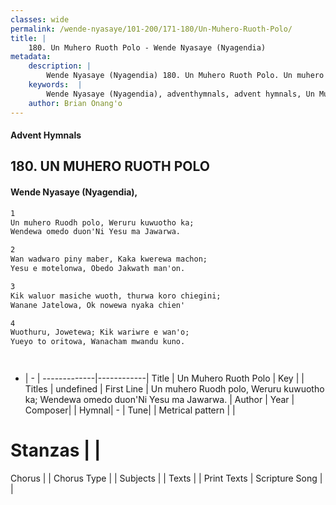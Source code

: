 ```yaml
---
classes: wide
permalink: /wende-nyasaye/101-200/171-180/Un-Muhero-Ruoth-Polo/
title: |
    180. Un Muhero Ruoth Polo - Wende Nyasaye (Nyagendia)
metadata:
    description: |
        Wende Nyasaye (Nyagendia) 180. Un Muhero Ruoth Polo. Un muhero Ruodh polo, Weruru kuwuotho ka; Wendewa omedo duon'Ni Yesu ma Jawarwa.  
    keywords:  |
        Wende Nyasaye (Nyagendia), adventhymnals, advent hymnals, Un Muhero Ruoth Polo, Un muhero Ruodh polo, Weruru kuwuotho ka; Wendewa omedo duon'Ni Yesu ma Jawarwa.. 
    author: Brian Onang'o
---
```


#### Advent Hymnals
## 180. UN MUHERO RUOTH POLO
####  Wende Nyasaye (Nyagendia),

```txt
1
Un muhero Ruodh polo, Weruru kuwuotho ka;
Wendewa omedo duon'Ni Yesu ma Jawarwa.

2
Wan wadwaro piny maber, Kaka kwerewa machon;
Yesu e motelonwa, Obedo Jakwath man'on.

3
Kik waluor masiche wuoth, thurwa koro chiegini;
Wanane Jatelowa, Ok nowewa nyaka chien'

4
Wuothuru, Jowetewa; Kik wariwre e wan'o;
Yueyo to oritowa, Wanacham mwandu kuno.




```

- |   -  |
-------------|------------|
Title | Un Muhero Ruoth Polo |
Key |  |
Titles | undefined |
First Line | Un muhero Ruodh polo, Weruru kuwuotho ka; Wendewa omedo duon'Ni Yesu ma Jawarwa. |
Author | 
Year | 
Composer| |
Hymnal|  - |
Tune|  |
Metrical pattern | |
# Stanzas |  |
Chorus |  |
Chorus Type |  |
Subjects | |
Texts |  |
Print Texts | 
Scripture Song |  |
    
